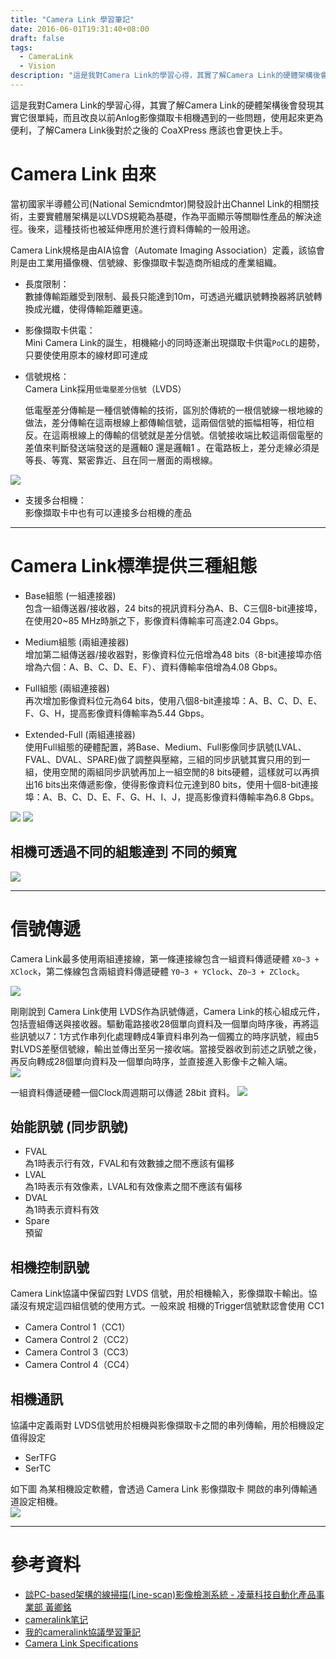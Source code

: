 ```yaml
---
title: "Camera Link 學習筆記"
date: 2016-06-01T19:31:40+08:00
draft: false
tags: 
  - CameraLink
  - Vision
description: "這是我對Camera Link的學習心得，其實了解Camera Link的硬體架構後會發現其實它很單純，而且改良以前Anlog影像擷取卡相機遇到的一些問題，使用起來更為便利，了解Camera Link後對於之後的 CoaXPress 應該也會更快上手。"
---
```

這是我對Camera Link的學習心得，其實了解Camera Link的硬體架構後會發現其實它很單純，而且改良以前Anlog影像擷取卡相機遇到的一些問題，使用起來更為便利，了解Camera Link後對於之後的 CoaXPress 應該也會更快上手。


# Camera Link 由來
當初國家半導體公司(National Semicndmtor)開發設計出Channel Link的相關技術，主要實體層架構是以LVDS規範為基礎，作為平面顯示等關聯性產品的解決途徑。後來，這種技術也被延伸應用於進行資料傳輸的一般用途。  

Camera Link規格是由AIA協會（Automate Imaging Association）定義，該協會則是由工業用攝像機、信號線、影像擷取卡製造商所組成的產業組織。  

* 長度限制：  
  數據傳輸距離受到限制、最長只能達到10m，可透過光纖訊號轉換器將訊號轉換成光纖，使得傳輸距離更遠。

* 影像擷取卡供電：  
  Mini Camera Link的誕生，相機縮小的同時逐漸出現擷取卡供電`PoCL`的趨勢，只要使使用原本的線材即可達成

* 信號規格：  
  Camera Link採用`低電壓差分信號`（LVDS）  

  低電壓差分傳輸是一種信號傳輸的技術，區別於傳統的一根信號線一根地線的做法，差分傳輸在這兩根線上都傳輸信號，這兩個信號的振幅相等，相位相反。在這兩根線上的傳輸的信號就是差分信號。信號接收端比較這兩個電壓的差值來判斷發送端發送的是邏輯0 還是邏輯1 。在電路板上，差分走線必須是等長、等寬、緊密靠近、且在同一層面的兩根線。  

![](Signal_LVDS.png)

* 支援多台相機：  
  影像擷取卡中也有可以連接多台相機的產品

---
# Camera Link標準提供三種組態
* Base組態 (一組連接器)  
  包含一組傳送器/接收器，24 bits的視訊資料分為A、B、C三個8-bit連接埠，在使用20~85 MHz時脈之下，影像資料傳輸率可高達2.04 Gbps。

* Medium組態 (兩組連接器)  
  增加第二組傳送器/接收器對，影像資料位元倍增為48 bits（8-bit連接埠亦倍增為六個：A、B、C、D、E、F）、資料傳輸率倍增為4.08 Gbps。

* Full組態 (兩組連接器)  
  再次增加影像資料位元為64 bits，使用八個8-bit連接埠：A、B、C、D、E、F、G、H，提高影像資料傳輸率為5.44 Gbps。

* Extended-Full (兩組連接器)  
  使用Full組態的硬體配置，將Base、Medium、Full影像同步訊號(LVAL、FVAL、DVAL、SPARE)做了調整與壓縮，三組的同步訊號其實只用的到一組，使用空閒的兩組同步訊號再加上一組空閒的8 bits硬體，這樣就可以再擠出16 bits出來傳遞影像，使得影像資料位元達到80 bits，使用十個8-bit連接埠：A、B、C、D、E、F、G、H、I、J，提高影像資料傳輸率為6.8 Gbps。

![](Camera_Link_Base_Medium_Full_1.png)
![](Camera_Link_Base_Medium_Full_2.png)

## 相機可透過不同的組態達到 不同的頻寬
![](Camera_Link_Configuration_Bandwidth_1.png)

---
# 信號傳遞
Camera Link最多使用兩組連接線，第一條連接線包含一組資料傳遞硬體 `X0~3 + XClock`，第二條線包含兩組資料傳遞硬體 `Y0~3 + YClock`、`Z0~3 + ZClock`。

![](Camera_Link_Base_Medium_Full_3.png)

剛剛說到 Camera Link使用 LVDS作為訊號傳遞，Camera Link的核心組成元件，包括壹組傳送與接收器。驅動電路接收28個單向資料及一個單向時序後，再將這些訊號以7：1方式作串列化處理轉成4筆資料串列為一個獨立的時序訊號，經由5對LVDS差壓信號線，輸出並傳出至另一接收端。當接受器收到前述之訊號之後，再反向轉成28個單向資料及一個單向時序，並直接進入影像卡之輸入端。  
![](Camera_Link_Base_Medium_Full_4.png)

一組資料傳遞硬體一個Clock周週期可以傳遞 28bit 資料。
![](Camera_Link_Base_Medium_Full_5.png)

## 始能訊號 (同步訊號)
* FVAL  
  為1時表示行有效，FVAL和有效數據之間不應該有偏移
* LVAL  
  為1時表示有效像素，LVAL和有效像素之間不應該有偏移
* DVAL  
  為1時表示資料有效
* Spare  
  預留

## 相機控制訊號
Camera Link協議中保留四對 LVDS 信號，用於相機輸入，影像擷取卡輸出。協議沒有規定這四組信號的使用方式。一般來說 相機的Trigger信號默認會使用 CC1
* Camera Control 1（CC1）
* Camera Control 2（CC2）
* Camera Control 3（CC3）
* Camera Control 4（CC4）

## 相機通訊
協議中定義兩對 LVDS信號用於相機與影像擷取卡之間的串列傳輸，用於相機設定值得設定
* SerTFG
* SerTC

如下圖 為某相機設定軟體，會透過 Camera Link 影像擷取卡 開啟的串列傳輸通道設定相機。  
![](CameraControlPanel.png)

---
# 參考資料
* [談PC-based架構的線掃描(Line-scan)影像檢測系統 - 凌華科技自動化產品事業部 黃卿銘](http://www.adlinktech.com/big5/solution/tech_forum.php?file=measure/20050816.htm)
* [cameralink笔记](https://zhuanlan.zhihu.com/p/246170715)
* [我的cameralink協議學習筆記](https://www.gushiciku.cn/pl/phFF/zh-tw)
* [Camera Link Specifications](https://www.imagelabs.com/wp-content/uploads/2010/10/CameraLink5.pdf)

